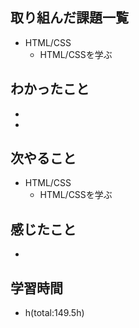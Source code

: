 ## 取り組んだ課題一覧
- HTML/CSS
    - HTML/CSSを学ぶ

## わかったこと
- 
- 

## 次やること
- HTML/CSS
    - HTML/CSSを学ぶ  

## 感じたこと
- 

## 学習時間
- h(total:149.5h)
